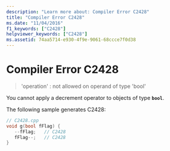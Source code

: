 ```yaml
---
description: "Learn more about: Compiler Error C2428"
title: "Compiler Error C2428"
ms.date: "11/04/2016"
f1_keywords: ["C2428"]
helpviewer_keywords: ["C2428"]
ms.assetid: 74aa5714-e930-4f9e-9061-68ccce7f0d38
---
```

# Compiler Error C2428

> 'operation' : not allowed on operand of type 'bool'

You cannot apply a decrement operator to objects of type **`bool`**.

The following sample generates C2428:

```cpp
// C2428.cpp
void g(bool fFlag) {
   --fFlag;   // C2428
   fFlag--;   // C2428
}
```
